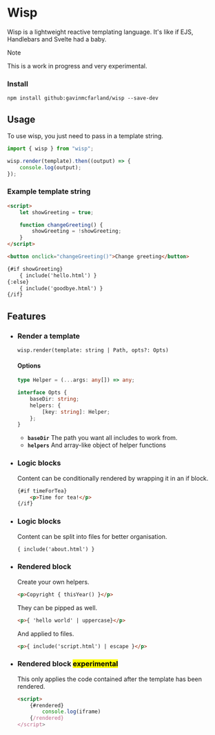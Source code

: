 # Wisp

Wisp is a lightweight reactive templating language. It's like if EJS, Handlebars and Svelte had a baby.

> [!NOTE]
> This is a work in progress and very experimental.

### Install

```shell
npm install github:gavinmcfarland/wisp --save-dev
```

## Usage

To use wisp, you just need to pass in a template string.

```js
import { wisp } from "wisp";

wisp.render(template).then((output) => {
    console.log(output);
});
```

### Example template string

```html
<script>
    let showGreeting = true;

    function changeGreeting() {
        showGreeting = !showGreeting;
    }
</script>

<button onclick="changeGreeting()">Change greeting</button>

{#if showGreeting}
    { include('hello.html') }
{:else}
    { include('goodbye.html') }
{/if}
```

## Features

-   ### Render a template

    `wisp.render(template: string | Path, opts?: Opts)`

    #### Options

    ```ts
    type Helper = (...args: any[]) => any;

    interface Opts {
        baseDir: string;
        helpers: {
            [key: string]: Helper;
        };
    }
    ```

    -   **`baseDir`** The path you want all includes to work from.
    -   **`helpers`** And array-like object of helper functions

-   ### Logic blocks

    Content can be conditionally rendered by wrapping it in an if block.

    ```html
    {#if timeForTea}
        <p>Time for tea!</p>
    {/if}
    ```

-   ### Logic blocks

    Content can be split into files for better organisation.

    ```html
    { include('about.html') }
    ```

-   ### Rendered block

    Create your own helpers.

    ```html
    <p>Copyright { thisYear() }</p>
    ```

    They can be pipped as well.

    ```html
    <p>{ 'hello world' | uppercase}</p>
    ```

    And applied to files.

    ```html
    <p>{ include('script.html') | escape }</p>
    ```

-   ### Rendered block <mark>experimental</mark>

    This only applies the code contained after the template has been rendered.

    ```html
    <script>
        {#rendered}
            console.log(iframe)
        {/rendered}
    </script>
    ```
